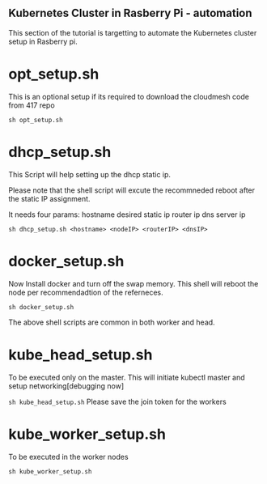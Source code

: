## Kubernetes Cluster in Rasberry Pi - automation
This section of the tutorial is targetting to automate the Kubernetes cluster setup in Rasberry pi.

# opt_setup.sh
This is an optional setup if its required to download the cloudmesh code from 417 repo

``
sh opt_setup.sh
``

# dhcp_setup.sh

This Script will help setting up the dhcp static ip.

Please note that the shell script will excute the recommneded reboot after the static IP assignment.

It needs four params:
    hostname
    desired static ip
    router ip
    dns server ip

``
sh dhcp_setup.sh <hostname> <nodeIP> <routerIP> <dnsIP> 
``

# docker_setup.sh

Now Install docker and turn off the swap memory.
This shell will reboot the node per recommendadtion of the referneces. 

``
sh docker_setup.sh
``

The above shell scripts are common in both worker and head.

# kube_head_setup.sh

To be executed only on the master.
This will initiate kubectl master and setup networking[debugging now]

``
sh kube_head_setup.sh
``
Please save the join token for the workers

 # kube_worker_setup.sh
 To be executed in the worker nodes

``
sh kube_worker_setup.sh
``

